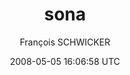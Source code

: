---
title: 'sona'
posts: 1
hash: 'h0mBWaHx'
author: 'François SCHWICKER'
date: 2008-05-05 16:06:58 UTC
sources:
  - https://tokipona.yahoogroups.narkive.com/h0mBWaHx
---
